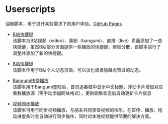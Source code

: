 # Userscripts
油猴脚本，用于提升某些需求下的用户体验。[GitHub Pages](https://riveryale.github.io/Userscripts/)

- [B站快捷键](https://github.com/RiverYale/Userscripts/tree/main/B%E7%AB%99%E5%BF%AB%E6%8D%B7%E9%94%AE)  
  该脚本为B站视频（video）、番剧（bangumi）、直播（live）页面添加了一些快捷键，虽然B站部分页面提供一些播放的快捷键，但较分散，该脚本进行了调整并添加了新的快捷键。

- [B站快捷键](https://github.com/RiverYale/Userscripts/tree/main/B%E7%AB%99%E5%8A%A8%E6%80%81%E7%82%B9%E8%B5%9E%E8%BF%87%E6%BB%A4)  
  该脚本作用于B站个人动态页面，可以淡化或者隐藏点赞过的动态。

- [Bangumi快捷播放](https://github.com/RiverYale/Userscripts/tree/main/Bangumi%E5%BF%AB%E6%8D%B7%E6%92%AD%E6%94%BE)  
  该脚本用于Bangumi登陆后，首页追番框中显示中文标题，浮动卡片增加对应集数播放源（需手动添加网址格式），更新剧集状态后自动更新卡片信息
  
- [视频同步播放](https://github.com/RiverYale/Userscripts/tree/main/%E8%A7%86%E9%A2%91%E5%90%8C%E6%AD%A5)  
  该脚本可用于同步视频播放，与朋友共同享受视频的快乐。在暂停、播放、拖动进度条时会自动进行同步操作，同时对本地视频提供简要的解决方案。
